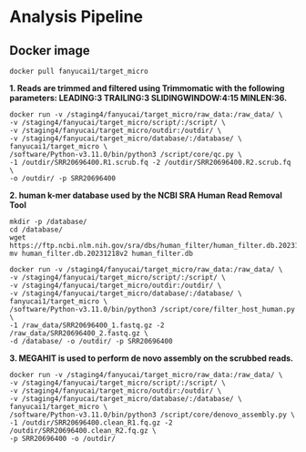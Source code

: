 # Analysis Pipeline
## Docker image
```{.cs}
docker pull fanyucai1/target_micro
```

**1. Reads are trimmed and filtered using Trimmomatic with the following parameters: LEADING:3 TRAILING:3 SLIDINGWINDOW:4:15 MINLEN:36.**
```{.cs}
docker run -v /staging4/fanyucai/target_micro/raw_data:/raw_data/ \
-v /staging4/fanyucai/target_micro/script/:/script/ \
-v /staging4/fanyucai/target_micro/outdir:/outdir/ \
-v /staging4/fanyucai/target_micro/database/:/database/ \
fanyucai1/target_micro \
/software/Python-v3.11.0/bin/python3 /script/core/qc.py \
-1 /outdir/SRR20696400.R1.scrub.fq -2 /outdir/SRR20696400.R2.scrub.fq \
-o /outdir/ -p SRR20696400
```
**2. human k-mer database used by the NCBI SRA Human Read Removal Tool**
```{.cs}
mkdir -p /database/
cd /database/
wget https://ftp.ncbi.nlm.nih.gov/sra/dbs/human_filter/human_filter.db.20231218v2
mv human_filter.db.20231218v2 human_filter.db

docker run -v /staging4/fanyucai/target_micro/raw_data:/raw_data/ \
-v /staging4/fanyucai/target_micro/script/:/script/ \
-v /staging4/fanyucai/target_micro/outdir:/outdir/ \
-v /staging4/fanyucai/target_micro/database/:/database/ \
fanyucai1/target_micro \
/software/Python-v3.11.0/bin/python3 /script/core/filter_host_human.py \
-1 /raw_data/SRR20696400_1.fastq.gz -2 /raw_data/SRR20696400_2.fastq.gz \
-d /database/ -o /outdir/ -p SRR20696400
```
**3. MEGAHIT is used to perform de novo assembly on the scrubbed reads.**
```{.cs}
docker run -v /staging4/fanyucai/target_micro/raw_data:/raw_data/ \
-v /staging4/fanyucai/target_micro/script/:/script/ \
-v /staging4/fanyucai/target_micro/outdir:/outdir/ \
-v /staging4/fanyucai/target_micro/database/:/database/ \
fanyucai1/target_micro \
/software/Python-v3.11.0/bin/python3 /script/core/denovo_assembly.py \
-1 /outdir/SRR20696400.clean_R1.fq.gz -2 /outdir/SRR20696400.clean_R2.fq.gz \
-p SRR20696400 -o /outdir/
```
